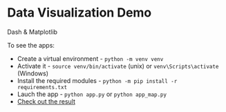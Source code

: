 # Data Visualization Demo
Dash & Matplotlib

To see the apps:
- Create a virtual environment - `python -m venv venv`
- Activate it - `source venv/bin/activate` (unix) or `venv\Scripts\activate` (Windows)
- Install the required modules - `python -m pip install -r requirements.txt`
- Lauch the app - `python app.py` or `python app_map.py`
- [Check out the result](127.0.0.1:8050)